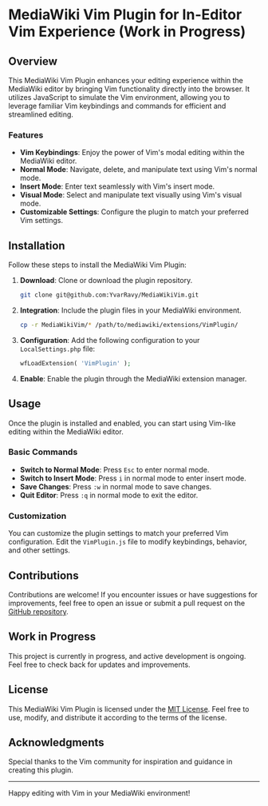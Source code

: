 # MediaWiki Vim Plugin for In-Editor Vim Experience (Work in Progress)

## Overview

This MediaWiki Vim Plugin enhances your editing experience within the MediaWiki editor by bringing Vim functionality directly into the browser. It utilizes JavaScript to simulate the Vim environment, allowing you to leverage familiar Vim keybindings and commands for efficient and streamlined editing.

### Features

- **Vim Keybindings**: Enjoy the power of Vim's modal editing within the MediaWiki editor.
- **Normal Mode**: Navigate, delete, and manipulate text using Vim's normal mode.
- **Insert Mode**: Enter text seamlessly with Vim's insert mode.
- **Visual Mode**: Select and manipulate text visually using Vim's visual mode.
- **Customizable Settings**: Configure the plugin to match your preferred Vim settings.

## Installation

Follow these steps to install the MediaWiki Vim Plugin:

1. **Download**: Clone or download the plugin repository.

    ```bash
    git clone git@github.com:YvarRavy/MediaWikiVim.git
    ```

2. **Integration**: Include the plugin files in your MediaWiki environment.

    ```bash
    cp -r MediaWikiVim/* /path/to/mediawiki/extensions/VimPlugin/
    ```

3. **Configuration**: Add the following configuration to your `LocalSettings.php` file:

    ```php
    wfLoadExtension( 'VimPlugin' );
    ```

4. **Enable**: Enable the plugin through the MediaWiki extension manager.

## Usage

Once the plugin is installed and enabled, you can start using Vim-like editing within the MediaWiki editor.

### Basic Commands

- **Switch to Normal Mode**: Press `Esc` to enter normal mode.
- **Switch to Insert Mode**: Press `i` in normal mode to enter insert mode.
- **Save Changes**: Press `:w` in normal mode to save changes.
- **Quit Editor**: Press `:q` in normal mode to exit the editor.

### Customization

You can customize the plugin settings to match your preferred Vim configuration. Edit the `VimPlugin.js` file to modify keybindings, behavior, and other settings.

## Contributions

Contributions are welcome! If you encounter issues or have suggestions for improvements, feel free to open an issue or submit a pull request on the [GitHub repository](git@github.com:YvarRavy/MediaWikiVim.git).

## Work in Progress

This project is currently in progress, and active development is ongoing. Feel free to check back for updates and improvements.

## License

This MediaWiki Vim Plugin is licensed under the [MIT License](LICENSE). Feel free to use, modify, and distribute it according to the terms of the license.

## Acknowledgments

Special thanks to the Vim community for inspiration and guidance in creating this plugin.

---

Happy editing with Vim in your MediaWiki environment!

